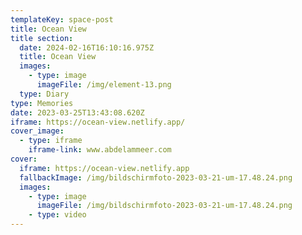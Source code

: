 ```yaml
---
templateKey: space-post
title: Ocean View
title section:
  date: 2024-02-16T16:10:16.975Z
  title: Ocean View
  images:
    - type: image
      imageFile: /img/element-13.png
  type: Diary
type: Memories
date: 2023-03-25T13:43:08.620Z
iframe: https://ocean-view.netlify.app/
cover_image:
  - type: iframe
    iframe-link: www.abdelammeer.com
cover:
  iframe: https://ocean-view.netlify.app
  fallbackImage: /img/bildschirmfoto-2023-03-21-um-17.48.24.png
  images:
    - type: image
      imageFile: /img/bildschirmfoto-2023-03-21-um-17.48.24.png
    - type: video
---
```


